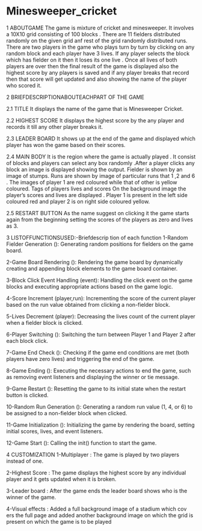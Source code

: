 # Minesweeper_cricket
1 ABOUTGAME
 The game is mixture of cricket and minesweeper. It involves a 10X10 grid
 consisting of 100 blocks . There are 11 fielders distributed randomly on the
 given grid anf rest of the grid randomly distributed runs. There are two players
 in the game who plays turn by turn by clicking on any random block and each
 player have 3 lives. If any player selects the block which has fielder on it then it
 loses its one live . Once all lives of both players are over then the final result of
 the game is displayed also the highest score by any players is saved and if any
 player breaks that record then that score will get updated and also showing the
 name of the player who scored it.
 
 2 BRIEFDESCRIPTIONABOUTEACHPART
 OF THE GAME
 
 2.1 TITLE
 It displays the name of the game that is Minesweeper Cricket.
 
 2.2 HIGHEST SCORE
 It displays the highest score by the any player and records it till any other player
 breaks it.
 
 2.3 LEADER BOARD
 It shows up at the end of the game and displayed which player has won the
 game based on their scores.
 
 2.4 MAIN BODY
 It is the region where the game is actually played . It consist of blocks and
 players can select any box randomly .After a player clicks any block an image
 is displayed showing the output.
 Fielder is shown by an image of stumps.
 Runs are shown by image of particular runs that 1 ,2 and 6 . The images
 of player 1 are red coloured while that of other is yellow coloured.
 Tags of players lives and scores On the background image the player’s
 scores and lives are displayed . Player 1 is present in the left side coloured red
 and player 2 is on right side coloured yellow.

 2.5 RESTART BUTTON
 As the name suggest on clicking it the game starts again from the beginning
 setting the scores of the players as zero and lives as 3.
 
 3 LISTOFFUNCTIONSUSED:-Briefdescrip
tion of each function
 1-Random Fielder Generation (): Generating random positions for fielders
 on the game board.
 
 2-Game Board Rendering (): Rendering the game board by dynamically
 creating and appending block elements to the game board container.
 
 3-Block Click Event Handling (event): Handling the click event on the
 game blocks and executing appropriate actions based on the game logic.
 
 4-Score Increment (player,run): Incrementing the score of the current player
 based on the run value obtained from clicking a non-fielder block.
 
 5-Lives Decrement (player): Decreasing the lives count of the current player
 when a fielder block is clicked.
 
 6-Player Switching (): Switching the turn between Player 1 and Player 2
 after each block click.
 
 7-Game End Check (): Checking if the game end conditions are met (both
 players have zero lives) and triggering the end of the game.
 
 8-Game Ending (): Executing the necessary actions to end the game, such as
 removing event listeners and displaying the winner or tie message.
 
 9-Game Restart (): Resetting the game to its initial state when the restart
 button is clicked.
 
 10-Random Run Generation (): Generating a random run value (1, 4, or 6)
 to be assigned to a non-fielder block when clicked.
 
 11-Game Initialization (): Initializing the game by rendering the board,
 setting initial scores, lives, and event listeners.
 
 12-Game Start (): Calling the init() function to start the game.

4 CUSTOMIZATION
 1-Multiplayer : The game is played by two players instead of one.
 
 2-Highest Score : The game displays the highest score by any individual
 player and it gets updated when it is broken.
 
 3-Leader board : After the game ends the leader board shows who is the
 winner of the game.
 
 4-Visual effects : Added a full background image of a stadium which cov
ers the full page and added another background image on which the grid is
 present on which the game is to be played


 
